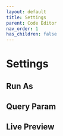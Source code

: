```yaml
---
layout: default
title: Settings
parent: Code Editor
nav_order: 1
has_children: false
---
```


# Settings

## Run As
## Query Param
## Live Preview
